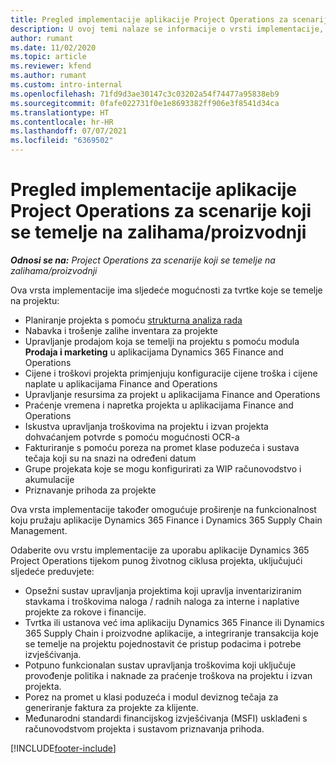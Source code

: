 ```yaml
---
title: Pregled implementacije aplikacije Project Operations za scenarije koji se temelje na zalihama/proizvodnji
description: U ovoj temi nalaze se informacije o vrsti implementacije, aplikaciji Project Operations za scenarije koji se temelje na zalihama / proizvodnji.
author: rumant
ms.date: 11/02/2020
ms.topic: article
ms.reviewer: kfend
ms.author: rumant
ms.custom: intro-internal
ms.openlocfilehash: 71fd9d3ae30147c3c03202a54f74477a95838eb9
ms.sourcegitcommit: 0fafe022731f0e1e8693382ff906e3f8541d34ca
ms.translationtype: HT
ms.contentlocale: hr-HR
ms.lasthandoff: 07/07/2021
ms.locfileid: "6369502"
---
```

# <a name="project-operations-for-stockedproduction-based-scenarios-deployment-overview"></a>Pregled implementacije aplikacije Project Operations za scenarije koji se temelje na zalihama/proizvodnji

_**Odnosi se na:** Project Operations za scenarije koji se temelje na zalihama/proizvodnji_


Ova vrsta implementacije ima sljedeće mogućnosti za tvrtke koje se temelje na projektu:

- Planiranje projekta s pomoću [strukturna analiza rada](work-breakdown-structures.md)
- Nabavka i trošenje zalihe inventara za projekte
- Upravljanje prodajom koja se temelji na projektu s pomoću modula **Prodaja i marketing** u aplikacijama Dynamics 365 Finance and Operations
- Cijene i troškovi projekta primjenjuju konfiguracije cijene troška i cijene naplate u aplikacijama Finance and Operations
- Upravljanje resursima za projekt u aplikacijama Finance and Operations
- Praćenje vremena i napretka projekta u aplikacijama Finance and Operations
- Iskustva upravljanja troškovima na projektu i izvan projekta dohvaćanjem potvrde s pomoću mogućnosti OCR-a
- Fakturiranje s pomoću poreza na promet klase poduzeća i sustava tečaja koji su na snazi na određeni datum
- Grupe projekata koje se mogu konfigurirati za WIP računovodstvo i akumulacije
- Priznavanje prihoda za projekte

Ova vrsta implementacije također omogućuje proširenje na funkcionalnost koju pružaju aplikacije Dynamics 365 Finance i Dynamics 365 Supply Chain Management.

Odaberite ovu vrstu implementacije za uporabu aplikacije Dynamics 365 Project Operations tijekom punog životnog ciklusa projekta, uključujući sljedeće preduvjete:

- Opsežni sustav upravljanja projektima koji upravlja inventariziranim stavkama i troškovima naloga / radnih naloga za interne i naplative projekte za rokove i financije.
- Tvrtka ili ustanova već ima aplikaciju Dynamics 365 Finance ili Dynamics 365 Supply Chain i proizvodne aplikacije, a integriranje transakcija koje se temelje na projektu pojednostavit će pristup podacima i potrebe izvješćivanja.
- Potpuno funkcionalan sustav upravljanja troškovima koji uključuje provođenje politika i naknade za praćenje troškova na projektu i izvan projekta.
- Porez na promet u klasi poduzeća i modul deviznog tečaja za generiranje faktura za projekte za klijente.
- Međunarodni standardi financijskog izvješćivanja (MSFI) usklađeni s računovodstvom projekta i sustavom priznavanja prihoda.



[!INCLUDE[footer-include](../includes/footer-banner.md)]